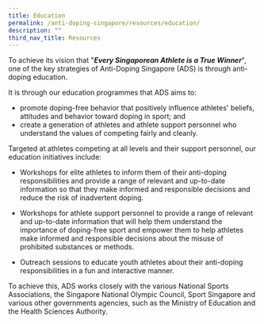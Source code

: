 ```yaml
---
title: Education
permalink: /anti-doping-singapore/resources/education/
description: ""
third_nav_title: Resources
---
```

To achieve its vision that "**_Every Singaporean Athlete is a True Winner_**", one of the key strategies of Anti-Doping Singapore (ADS) is through anti-doping education.

It is through our education programmes that ADS aims to: 
* promote doping-free behavior that positively influence athletes' beliefs, attitudes and behavior toward doping in sport; and        
* create a generation of athletes and athlete support personnel who understand the values of competing fairly and cleanly.

Targeted at athletes competing at all levels and their support personnel, our education initiatives include:

* Workshops for elite athletes to inform them of their anti-doping responsibilities and provide a range of relevant and up-to-date information so that they make informed and responsible decisions and reduce the risk of inadvertent doping.      
* Workshops for athlete support personnel to provide a range of relevant and up-to-date information that will help them understand the importance of doping-free sport and empower them to help athletes make informed and responsible decisions about the misuse of prohibited substances or methods.   
      
* Outreach sessions to educate youth athletes about their anti-doping responsibilities in a fun and interactive manner.

To achieve this, ADS works closely with the various National Sports Associations, the Singapore National Olympic Council, Sport Singapore and various other governments agencies, such as the Ministry of Education and the Health Sciences Authority.